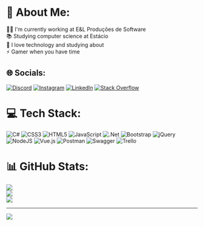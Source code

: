# 💫 About Me:
👩‍💻 I'm currently working at E&L Produções de Software<br>📚 Studying computer science at Estácio<br>💜 I love technology and studying about<br>⚡ Gamer when you have time


## 🌐 Socials:
[![Discord](https://img.shields.io/badge/Discord-%237289DA.svg?logo=discord&logoColor=white)](htttps://discord.gg/users/1013859355306762361) [![Instagram](https://img.shields.io/badge/Instagram-%23E4405F.svg?logo=Instagram&logoColor=white)](https://instagram.com/thaciohelmer) [![LinkedIn](https://img.shields.io/badge/LinkedIn-%230077B5.svg?logo=linkedin&logoColor=white)](https://linkedin.com/in/thácio-helmer-55739a221) [![Stack Overflow](https://img.shields.io/badge/-Stackoverflow-FE7A16?logo=stack-overflow&logoColor=white)](https://stackoverflow.com/users/thaciohelmer) 

# 💻 Tech Stack:
![C#](https://img.shields.io/badge/c%23-%23239120.svg?style=for-the-badge&logo=c-sharp&logoColor=white) ![CSS3](https://img.shields.io/badge/css3-%231572B6.svg?style=for-the-badge&logo=css3&logoColor=white) ![HTML5](https://img.shields.io/badge/html5-%23E34F26.svg?style=for-the-badge&logo=html5&logoColor=white) ![JavaScript](https://img.shields.io/badge/javascript-%23323330.svg?style=for-the-badge&logo=javascript&logoColor=%23F7DF1E) ![.Net](https://img.shields.io/badge/.NET-5C2D91?style=for-the-badge&logo=.net&logoColor=white) ![Bootstrap](https://img.shields.io/badge/bootstrap-%23563D7C.svg?style=for-the-badge&logo=bootstrap&logoColor=white) ![jQuery](https://img.shields.io/badge/jquery-%230769AD.svg?style=for-the-badge&logo=jquery&logoColor=white) ![NodeJS](https://img.shields.io/badge/node.js-6DA55F?style=for-the-badge&logo=node.js&logoColor=white) ![Vue.js](https://img.shields.io/badge/vuejs-%2335495e.svg?style=for-the-badge&logo=vuedotjs&logoColor=%234FC08D) ![Postman](https://img.shields.io/badge/Postman-FF6C37?style=for-the-badge&logo=postman&logoColor=white) ![Swagger](https://img.shields.io/badge/-Swagger-%23Clojure?style=for-the-badge&logo=swagger&logoColor=white) ![Trello](https://img.shields.io/badge/Trello-%23026AA7.svg?style=for-the-badge&logo=Trello&logoColor=white)
# 📊 GitHub Stats:
![](https://github-readme-stats.vercel.app/api?username=thaciohelmer&theme=vue-dark&hide_border=false&include_all_commits=true&count_private=true)<br/>
![](https://github-readme-streak-stats.herokuapp.com/?user=thaciohelmer&theme=vue-dark&hide_border=false)<br/>
![](https://github-readme-stats.vercel.app/api/top-langs/?username=thaciohelmer&theme=vue-dark&hide_border=false&include_all_commits=true&count_private=true&layout=compact)

---
[![](https://visitcount.itsvg.in/api?id=thaciohelmer&icon=8&color=8)](https://visitcount.itsvg.in)

<!-- Proudly created with GPRM ( https://gprm.itsvg.in ) -->

